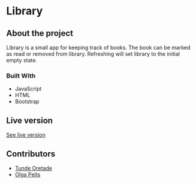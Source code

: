 # Library

## About the project

Library is a small app for keeping track of books. The book can be marked as read or removed from library.
Refreshing will set library to the initial empty state.

### Built With

* JavaScript
* HTML
* Bootstrap

## Live version

[See live version](https://rawcdn.githack.com/pelzolga123/Library/a1994598a6a1f63d358ae2b49e6dbbe9ef8c0b65/index.html)

## Contributors

* [Tunde Oretade](https://github.com/tundeiness)
* [Olga Pelts](https://github.com/pelzolga123)
